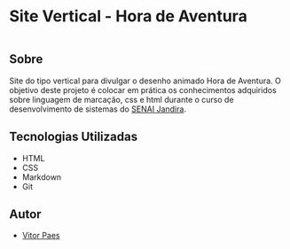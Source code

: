 # Site Vertical - Hora de Aventura

![]()



## Sobre
Site do tipo vertical para divulgar o desenho animado Hora de Aventura. O objetivo deste projeto é colocar em prática os conhecimentos adquiridos sobre linguagem de marcação, css e html durante o curso de desenvolvimento de sistemas do [SENAI Jandira](https://sp.senai.br/unidade/jandira/).





## Tecnologias Utilizadas
- HTML
- CSS
- Markdown
- Git



## Autor
- [Vitor Paes](https://www.linkedin.com/in/vitor-paes-166b95295/)
